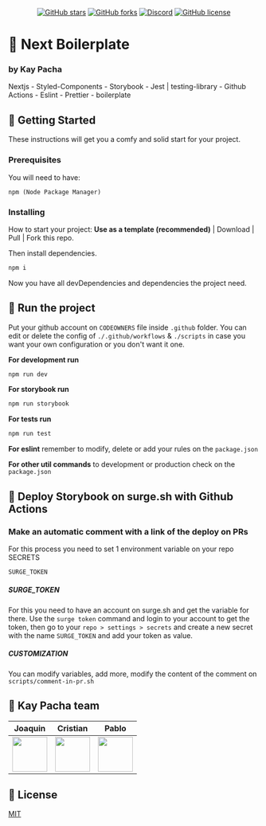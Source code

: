 <div align="center">

[![GitHub stars](https://img.shields.io/github/stars/kaypacha/next-boilerplate?color=%23ffcc5c&style=for-the-badge)](https://github.com/kaypacha/next-boilerplate/stargazers) 
[![GitHub forks](https://img.shields.io/github/forks/kaypacha/next-boilerplate?color=%2396ceb4&style=for-the-badge)](https://github.com/kaypacha/next-boilerplate/network) 
[![Discord](https://img.shields.io/badge/chat-discord-77aaff?style=for-the-badge)](https://discord.gg/Evh8Dvd) 
[![GitHub license](https://img.shields.io/github/license/kaypacha/next-boilerplate?color=%23ff6f69&style=for-the-badge)](https://github.com/kaypacha/next-boilerplate/blob/master/LICENSE)

</div>

# :notebook: Next Boilerplate
### by Kay Pacha

Nextjs - Styled-Components - Storybook - Jest | testing-library - Github Actions - Eslint - Prettier -  boilerplate

## :tada: Getting Started

These instructions will get you a comfy and solid start for your project.

### Prerequisites

You will need to have:

```
npm (Node Package Manager)
```

### Installing

How to start your project:
**Use as a template (recommended)** | Download | Pull | Fork this repo.

Then install dependencies.

```bash
npm i
```

Now you have all devDependencies and dependencies the project need.

## :running: Run the project

Put your github account on ```CODEOWNERS``` file inside ```.github``` folder.
You can edit or delete the config of ```./.github/workflows``` & ```./scripts``` in case you want your own configuration or you don't want it one.

**For development run** 

```bash
npm run dev
```

**For storybook run** 

```bash
npm run storybook
```

**For tests run** 

```bash
npm run test
```

**For eslint** remember to modify, delete or add your rules on the ```package.json```

**For other util commands** to development or production check on the ```package.json```

## :nail_care: Deploy Storybook on surge.sh with Github Actions
### Make an automatic comment with a link of the deploy on PRs

For this process you need to set 1 environment variable on your repo SECRETS

```bash
SURGE_TOKEN
```
##### SURGE_TOKEN
For this you need to have an account on surge.sh and get the variable for there.
Use the ```surge token``` command and login to your account to get the token, then go to your ```repo > settings > secrets``` and create a new secret with the name ```SURGE_TOKEN``` and add your token as value.

##### CUSTOMIZATION
You can modify variables, add more, modify the content of the comment on ```scripts/comment-in-pr.sh```

## :rat: Kay Pacha team

Joaquin | Cristian | Pablo |
------------ | ----------- | ------------ |
[<img src="https://avatars0.githubusercontent.com/u/19353687?s=400&v=4" width="70" height="70" />](https://github.com/ByeBye-Sama) | [<img src="https://avatars0.githubusercontent.com/u/8507974?s=400&v=4" width="70" height="70" />](https://github.com/cristianbgp) | [<img src="https://github.githubassets.com/images/modules/logos_page/GitHub-Mark.png" width="70" height="70" />](https://github.com/pablotamariz) |

## :bookmark_tabs: License

[MIT](https://github.com/kaypacha/next-boilerplate/blob/master/LICENSE)
